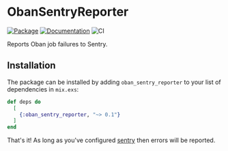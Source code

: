 # ObanSentryReporter

[![Package](https://img.shields.io/hexpm/v/oban_sentry_reporter.svg)](https://hex.pm/packages/oban_sentry_reporter) [![Documentation](http://img.shields.io/badge/hex.pm-docs-green.svg?style=flat)](https://hexdocs.pm/oban_sentry_reporter) ![CI](https://github.com/balexand/oban_sentry_reporter/actions/workflows/elixir.yml/badge.svg)


Reports Oban job failures to Sentry.

## Installation

The package can be installed by adding `oban_sentry_reporter` to your list of dependencies in `mix.exs`:

```elixir
def deps do
  [
    {:oban_sentry_reporter, "~> 0.1"}
  ]
end
```

That's it! As long as you've configured [sentry](https://github.com/getsentry/sentry-elixir) then errors will be reported.
